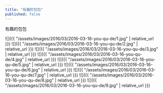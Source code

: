 ```yaml
---
title: "有趣的包包"
published: false
---
```

有趣的包包



![]({{ "/assets/images/2016/03/2016-03-16-you-qu-de/1.jpg" | relative_url }})
![]({{ "/assets/images/2016/03/2016-03-16-you-qu-de/2.jpg" | relative_url }})
![]({{ "/assets/images/2016/03/2016-03-16-you-qu-de/3.jpg" | relative_url }})
![]({{ "/assets/images/2016/03/2016-03-16-you-qu-de/4.jpg" | relative_url }})
![]({{ "/assets/images/2016/03/2016-03-16-you-qu-de/5.jpg" | relative_url }})
![]({{ "/assets/images/2016/03/2016-03-16-you-qu-de/6.jpg" | relative_url }})
![]({{ "/assets/images/2016/03/2016-03-16-you-qu-de/7.jpg" | relative_url }})
![]({{ "/assets/images/2016/03/2016-03-16-you-qu-de/8.jpg" | relative_url }})
![]({{ "/assets/images/2016/03/2016-03-16-you-qu-de/9.jpg" | relative_url }})
